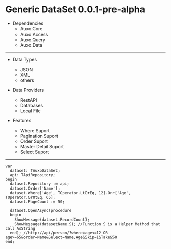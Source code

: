 # Generic DataSet 0.0.1-pre-alpha

* Dependencies
  * Auxo.Core
  * Auxo.Access
  * Auxo.Query
  * Auxo.Data

-----
* Data Types
  * JSON
  * XML
  * others

* Data Providers
  * RestAPI
  * Databases
  * Local File

* Features
  * Where Suport
  * Pagination Suport
  * Order Suport
  * Master Detail Suport
  * Select Suport

-----
```delphi
var
  dataset: TAuxoDataSet;
  api: TApiRepository;
begin
  dataset.Repository := api;
  dataset.Order['Name'];
  dataset.Where['Age', TOperator.LtOrEq, 12].Orr['Age', TOperator.GrOtEq, 65];
  dataset.PageCount := 50;
  
  dataset.OpenAsync(procedure
  begin
    ShowMessage(dataset.RecordCount);
    ShowMessage(datasetName.S); //Function S is a Helper Method that call AsString
  end); //http://api/person/?where=age<=12 OR age>=65&order=Name&Select=Name,Age&Skip=1&Take&50
end;
```


  
